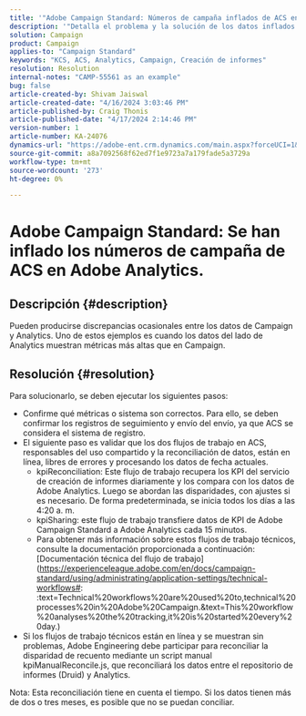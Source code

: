 ```yaml
---
title: '"Adobe Campaign Standard: Números de campaña inflados de ACS en Adobe Analytics".'
description: '"Detalla el problema y la solución de los datos inflados en Adobe Analytics enviados desde Campaign".'
solution: Campaign
product: Campaign
applies-to: "Campaign Standard"
keywords: "KCS, ACS, Analytics, Campaign, Creación de informes"
resolution: Resolution
internal-notes: "CAMP-55561 as an example"
bug: false
article-created-by: Shivam Jaiswal
article-created-date: "4/16/2024 3:03:46 PM"
article-published-by: Craig Thonis
article-published-date: "4/17/2024 2:14:46 PM"
version-number: 1
article-number: KA-24076
dynamics-url: "https://adobe-ent.crm.dynamics.com/main.aspx?forceUCI=1&pagetype=entityrecord&etn=knowledgearticle&id=c92c7783-02fc-ee11-a1fe-6045bd04ed02"
source-git-commit: a8a7092568f62ed7f1e9723a7a179fade5a3729a
workflow-type: tm+mt
source-wordcount: '273'
ht-degree: 0%

---
```


# Adobe Campaign Standard: Se han inflado los números de campaña de ACS en Adobe Analytics.

## Descripción {#description}


Pueden producirse discrepancias ocasionales entre los datos de Campaign y Analytics. Uno de estos ejemplos es cuando los datos del lado de Analytics muestran métricas más altas que en Campaign.


## Resolución {#resolution}


Para solucionarlo, se deben ejecutar los siguientes pasos:

- Confirme qué métricas o sistema son correctos. Para ello, se deben confirmar los registros de seguimiento y envío del envío, ya que ACS se considera el sistema de registro.
- El siguiente paso es validar que los dos flujos de trabajo en ACS, responsables del uso compartido y la reconciliación de datos, están en línea, libres de errores y procesando los datos de fecha actuales.
   - kpiReconciliation: Este flujo de trabajo recupera los KPI del servicio de creación de informes diariamente y los compara con los datos de Adobe Analytics. Luego se abordan las disparidades, con ajustes si es necesario. De forma predeterminada, se inicia todos los días a las 4:20 a. m.
   - kpiSharing: este flujo de trabajo transfiere datos de KPI de Adobe Campaign Standard a Adobe Analytics cada 15 minutos.
   - Para obtener más información sobre estos flujos de trabajo técnicos, consulte la documentación proporcionada a continuación: [Documentación técnica del flujo de trabajo](https://experienceleague.adobe.com/en/docs/campaign-standard/using/administrating/application-settings/technical-workflows#: :text=Technical%20workflows%20are%20used%20to,technical%20processes%20in%20Adobe%20Campaign.&amp;text=This%20workflow%20analyses%20the%20tracking,it%20is%20started%20every%20day.)
- Si los flujos de trabajo técnicos están en línea y se muestran sin problemas, Adobe Engineering debe participar para reconciliar la disparidad de recuento mediante un script manual kpiManualReconcile.js, que reconciliará los datos entre el repositorio de informes (Druid) y Analytics.


Nota: Esta reconciliación tiene en cuenta el tiempo. Si los datos tienen más de dos o tres meses, es posible que no se puedan conciliar.
